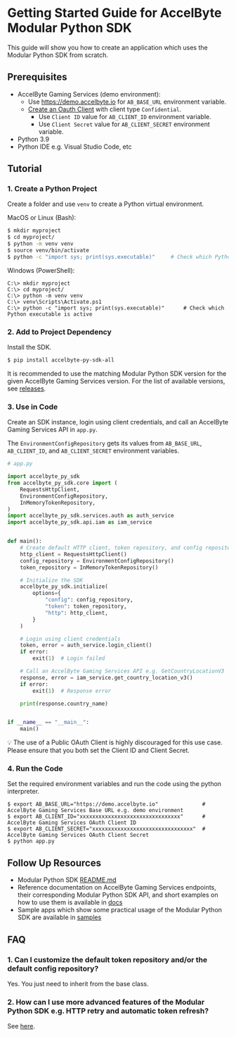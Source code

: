 # Getting Started Guide for AccelByte Modular Python SDK

This guide will show you how to create an application which uses the Modular Python SDK from scratch.

## Prerequisites

* AccelByte Gaming Services (demo environment):
    * Use https://demo.accelbyte.io for `AB_BASE_URL` environment variable.
    * [Create an Oauth Client](https://docs.accelbyte.io/guides/access/iam-client.html#create-a-client) with client type `Confidential`.
        * Use `Client ID` value for `AB_CLIENT_ID` environment variable.
        * Use `Client Secret` value for `AB_CLIENT_SECRET` environment variable.
* Python 3.9
* Python IDE e.g. Visual Studio Code, etc

## Tutorial

### 1. Create a Python Project

Create a folder and use `venv` to create a Python virtual environment.

MacOS or Linux (Bash):

```bash
$ mkdir myproject
$ cd myproject/
$ python -m venv venv
$ source venv/bin/activate
$ python -c "import sys; print(sys.executable)"     # Check which Python executable is active
```

Windows (PowerShell):

```pwsh
C:\> mkdir myproject
C:\> cd myproject/
C:\> python -m venv venv
C:\> venv\Scripts\Activate.ps1
C:\> python -c "import sys; print(sys.executable)"      # Check which Python executable is active
```

### 2. Add to Project Dependency

Install the SDK.

```bash
$ pip install accelbyte-py-sdk-all
```

It is recommended to use the matching Modular Python SDK version for the given AccelByte Gaming Services version. For the list of available versions, see [releases](https://github.com/AccelByte/accelbyte-python-modular-sdk/releases). 

### 3. Use in Code

Create an SDK instance, login using client credentials, and call an AccelByte Gaming Services API in `app.py`. 

The `EnvironmentConfigRepository` gets its values from `AB_BASE_URL`, `AB_CLIENT_ID`, and `AB_CLIENT_SECRET` environment variables.

```python
# app.py

import accelbyte_py_sdk
from accelbyte_py_sdk.core import (
    RequestsHttpClient,
    EnvironmentConfigRepository,
    InMemoryTokenRepository,
)
import accelbyte_py_sdk.services.auth as auth_service
import accelbyte_py_sdk.api.iam as iam_service


def main():
    # Create default HTTP client, token repository, and config repository instances
    http_client = RequestsHttpClient()
    config_repository = EnvironmentConfigRepository()
    token_repository = InMemoryTokenRepository()

    # Initialize the SDK
    accelbyte_py_sdk.initialize(
        options={
            "config": config_repository,
            "token": token_repository,
            "http": http_client,
        }
    )

    # Login using client credentials
    token, error = auth_service.login_client()
    if error:
        exit(1)  # Login failed

    # Call an AccelByte Gaming Services API e.g. GetCountryLocationV3
    response, error = iam_service.get_country_location_v3()
    if error:
        exit(1)  # Response error

    print(response.country_name)


if __name__ == "__main__":
    main()

```

:bulb: The use of a Public OAuth Client is highly discouraged for this use case. Please ensure that you both set the Client ID and Client Secret.

### 4. Run the Code

Set the required environment variables and run the code using the python interpreter.

```shell
$ export AB_BASE_URL="https://demo.accelbyte.io"              # AccelByte Gaming Services Base URL e.g. demo environment
$ export AB_CLIENT_ID="xxxxxxxxxxxxxxxxxxxxxxxxxxxxxxxx"      # AccelByte Gaming Services OAuth Client ID
$ export AB_CLIENT_SECRET="xxxxxxxxxxxxxxxxxxxxxxxxxxxxxxxx"  # AccelByte Gaming Services OAuth Client Secret
$ python app.py
```

## Follow Up Resources

* Modular Python SDK [README.md](../README.md)
* Reference documentation on AccelByte Gaming Services endpoints, their corresponding Modular Python SDK API, and short examples on how to use them is available in [docs](../docs)
* Sample apps which show some practical usage of the Modular Python SDK are available in [samples](../samples)

## FAQ

### 1. Can I customize the default token repository and/or the default config repository?

Yes. You just need to inherit from the base class.

### 2. How can I use more advanced features of the Modular Python SDK e.g. HTTP retry and automatic token refresh? 

See [here](../README.md).
